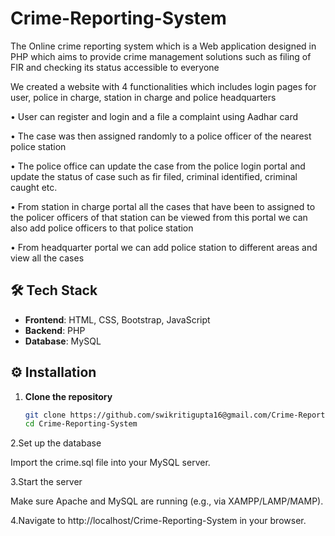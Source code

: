 # Crime-Reporting-System
The Online crime reporting system which is a Web application designed in PHP  which aims to provide crime management solutions such as filing of FIR  and checking its status accessible to everyone

We created a website with 4 functionalities which includes login pages for user, police in charge, station in charge and police headquarters

• User can register and login and a file a complaint using Aadhar card

• The case was then assigned randomly to a police officer of the nearest police station

• The police office can update the case from the police login portal and update the status of case such as fir filed, criminal identified, criminal caught etc.

• From station in charge portal all the cases that have been to assigned to the policer officers of that station can be viewed from this portal we can also add police officers to that police station

• From headquarter portal we can add police station to different areas and view all the cases


## 🛠️ Tech Stack

- **Frontend**: HTML, CSS, Bootstrap, JavaScript
- **Backend**: PHP
- **Database**: MySQL

## ⚙️ Installation

1. **Clone the repository**
   ```bash
   git clone https://github.com/swikritigupta16@gmail.com/Crime-Reporting-System.git
   cd Crime-Reporting-System

2.Set up the database

Import the crime.sql file into your MySQL server.

3.Start the server

Make sure Apache and MySQL are running (e.g., via XAMPP/LAMP/MAMP).

4.Navigate to http://localhost/Crime-Reporting-System in your browser.
